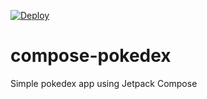 [![Deploy](https://github.com/lkw1120/compose-pokedex/actions/workflows/deploy.yml/badge.svg)](https://github.com/lkw1120/compose-pokedex/actions/workflows/deploy.yml)

# compose-pokedex

Simple pokedex app using Jetpack Compose

